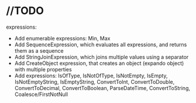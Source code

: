 # //TODO
expressions:
- Add enumerable expressions: Min, Max
- Add SequenceExpression, which evaluates all expressions, and returns them as a sequence
- Add StringJoinExpression, which joins multiple values using a separator
- Add CreateObject expression, that creates an object (expando object) with multiple properties
- Add expressions: IsOfType, IsNotOfType, IsNotEmpty, IsEmpty, IsNotEmptyString, IsEmptyString, ConvertToInt, ConvertToDouble, ConvertToDecimal, ConvertToBoolean, ParseDateTime, ConvertToString, Coalesce/FirstNotNull